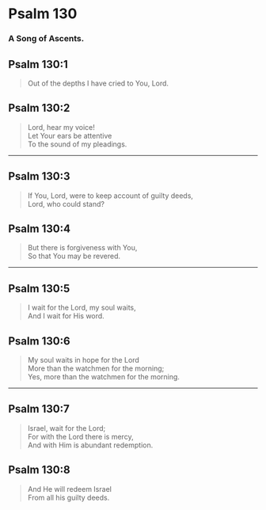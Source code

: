 # Psalm 130

### A Song of Ascents.

## Psalm 130:1

> Out of the depths I have cried to You, Lord.

## Psalm 130:2

> Lord, hear my voice!  
> Let Your ears be attentive  
> To the sound of my pleadings.

---

## Psalm 130:3

> If You, Lord, were to keep account of guilty deeds,  
> Lord, who could stand?

## Psalm 130:4

> But there is forgiveness with You,  
> So that You may be revered.

---

## Psalm 130:5

> I wait for the Lord, my soul waits,  
> And I wait for His word.

## Psalm 130:6

> My soul waits in hope for the Lord  
> More than the watchmen for the morning;  
> Yes, more than the watchmen for the morning.

---

## Psalm 130:7

> Israel, wait for the Lord;  
> For with the Lord there is mercy,  
> And with Him is abundant redemption.

## Psalm 130:8

> And He will redeem Israel  
> From all his guilty deeds.
